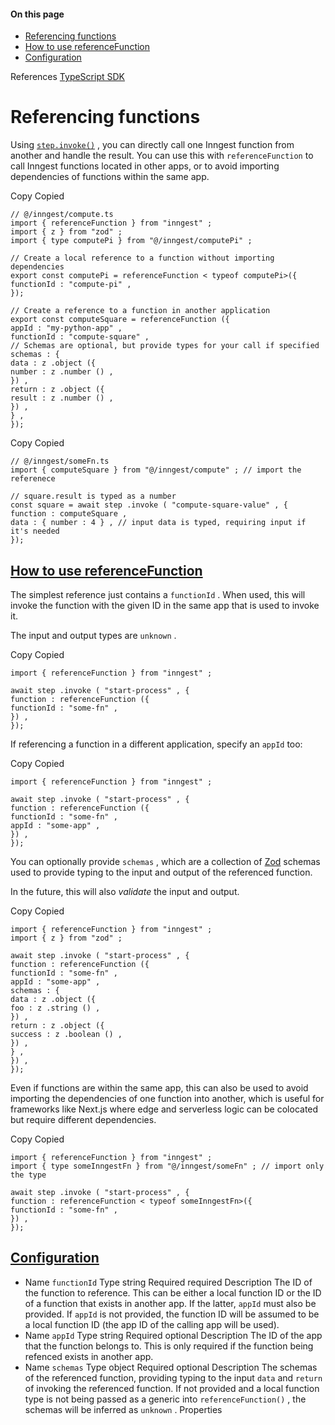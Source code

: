 #### On this page

- [Referencing functions](\docs\functions\references#referencing-functions)
- [How to use referenceFunction](\docs\functions\references#how-to-use-reference-function)
- [Configuration](\docs\functions\references#configuration)

References [TypeScript SDK](\docs\reference\typescript)

# Referencing functions

Using [`step.invoke()`](\docs\reference\functions\step-invoke) , you can directly call one Inngest function from another and handle the result. You can use this with `referenceFunction` to call Inngest functions located in other apps, or to avoid importing dependencies of functions within the same app.

Copy Copied

```
// @/inngest/compute.ts
import { referenceFunction } from "inngest" ;
import { z } from "zod" ;
import { type computePi } from "@/inngest/computePi" ;

// Create a local reference to a function without importing dependencies
export const computePi = referenceFunction < typeof computePi>({
functionId : "compute-pi" ,
});

// Create a reference to a function in another application
export const computeSquare = referenceFunction ({
appId : "my-python-app" ,
functionId : "compute-square" ,
// Schemas are optional, but provide types for your call if specified
schemas : {
data : z .object ({
number : z .number () ,
}) ,
return : z .object ({
result : z .number () ,
}) ,
} ,
});
```

Copy Copied

```
// @/inngest/someFn.ts
import { computeSquare } from "@/inngest/compute" ; // import the referenece

// square.result is typed as a number
const square = await step .invoke ( "compute-square-value" , {
function : computeSquare ,
data : { number : 4 } , // input data is typed, requiring input if it's needed
});
```

## [How to use referenceFunction](\docs\functions\references#how-to-use-reference-function)

The simplest reference just contains a `functionId` . When used, this will invoke the function with the given ID in the same app that is used to invoke it.

The input and output types are `unknown` .

Copy Copied

```
import { referenceFunction } from "inngest" ;

await step .invoke ( "start-process" , {
function : referenceFunction ({
functionId : "some-fn" ,
}) ,
});
```

If referencing a function in a different application, specify an `appId` too:

Copy Copied

```
import { referenceFunction } from "inngest" ;

await step .invoke ( "start-process" , {
function : referenceFunction ({
functionId : "some-fn" ,
appId : "some-app" ,
}) ,
});
```

You can optionally provide `schemas` , which are a collection of [Zod](https://zod.dev/) schemas used to provide typing to the input and output of the referenced function.

In the future, this will also *validate* the input and output.

Copy Copied

```
import { referenceFunction } from "inngest" ;
import { z } from "zod" ;

await step .invoke ( "start-process" , {
function : referenceFunction ({
functionId : "some-fn" ,
appId : "some-app" ,
schemas : {
data : z .object ({
foo : z .string () ,
}) ,
return : z .object ({
success : z .boolean () ,
}) ,
} ,
}) ,
});
```

Even if functions are within the same app, this can also be used to avoid importing the dependencies of one function into another, which is useful for frameworks like Next.js where edge and serverless logic can be colocated but require different dependencies.

Copy Copied

```
import { referenceFunction } from "inngest" ;
import { type someInngestFn } from "@/inngest/someFn" ; // import only the type

await step .invoke ( "start-process" , {
function : referenceFunction < typeof someInngestFn>({
functionId : "some-fn" ,
}) ,
});
```

## [Configuration](\docs\functions\references#configuration)

- Name `functionId` Type string Required required Description The ID of the function to reference. This can be either a local function ID or the ID of a function that exists in another app. If the latter, `appId` must also be provided. If `appId` is not provided, the function ID will be assumed to be a local function ID (the app ID of the calling app will be used).
- Name `appId` Type string Required optional Description The ID of the app that the function belongs to. This is only required if the function being refenced exists in another app.
- Name `schemas` Type object Required optional Description The schemas of the referenced function, providing typing to the input `data` and `return` of invoking the referenced function. If not provided and a local function type is not being passed as a generic into `referenceFunction()` , the schemas will be inferred as `unknown` . Properties